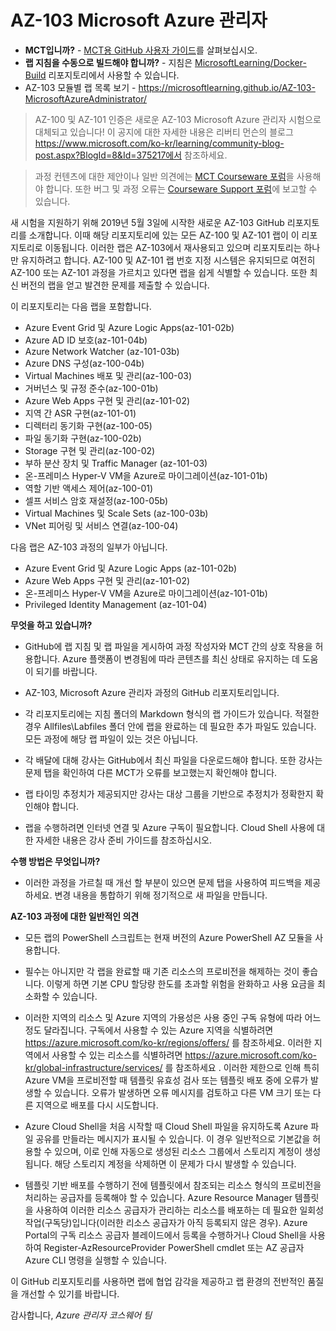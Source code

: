 ﻿# AZ-103 Microsoft Azure 관리자

- **MCT입니까?** - [MCT용 GitHub 사용자 가이드](https://microsoftlearning.github.io/MCT-User-Guide/)를 살펴보십시오.
- **랩 지침을 수동으로 빌드해야 합니까?** - 지침은 [MicrosoftLearning/Docker-Build](https://github.com/MicrosoftLearning/Docker-Build) 리포지토리에서 사용할 수 있습니다.
- AZ-103 모듈별 랩 목록 보기 - https://microsoftlearning.github.io/AZ-103-MicrosoftAzureAdministrator/

> AZ-100 및 AZ-101 인증은 새로운 AZ-103 Microsoft Azure 관리자 시험으로 대체되고 있습니다! 이 공지에 대한 자세한 내용은 리버티 먼슨의 블로그 https://www.microsoft.com/ko-kr/learning/community-blog-post.aspx?BlogId=8&Id=375217에서 참조하세요. 

> 과정 컨텐츠에 대한 제안이나 일반 의견에는 [MCT Courseware 포럼](https://www.microsoft.com/ko-kr/learning/mct-central.aspx)을 사용해야 합니다. 또한 버그 및 과정 오류는 [Courseware Support 포럼](https://trainingsupport.microsoft.com/ko-kr)에 보고할 수 있습니다.
 
새 시험을 지원하기 위해 2019년 5월 3일에 시작한 새로운 AZ-103 GitHub 리포지토리를 소개합니다. 이때 해당 리포지토리에 있는 모든 AZ-100 및 AZ-101 랩이 이 리포지토리로 이동됩니다. 이러한 랩은 AZ-103에서 재사용되고 있으며 리포지토리는 하나만 유지하려고 합니다. AZ-100 및 AZ-101 랩 번호 지정 시스템은 유지되므로 여전히 AZ-100 또는 AZ-101 과정을 가르치고 있다면 랩을 쉽게 식별할 수 있습니다. 또한 최신 버전의 랩을 얻고 발견한 문제를 제출할 수 있습니다.

이 리포지토리는 다음 랩을 포함합니다.

-  Azure Event Grid 및 Azure Logic Apps(az-101-02b)
-  Azure AD ID 보호(az-101-04b)
-  Azure Network Watcher (az-101-03b)
-  Azure DNS 구성(az-100-04b)
-  Virtual Machines 배포 및 관리(az-100-03)
-  거버넌스 및 규정 준수(az-100-01b)
-  Azure Web Apps 구현 및 관리(az-101-02)
-  지역 간 ASR 구현(az-101-01)
-  디렉터리 동기화 구현(az-100-05)
-  파일 동기화 구현(az-100-02b)
-  Storage 구현 및 관리(az-100-02)
-  부하 분산 장치 및 Traffic Manager (az-101-03)
-  온-프레미스 Hyper-V VM을 Azure로 마이그레이션(az-101-01b)
-  역할 기반 액세스 제어(az-100-01)
-  셀프 서비스 암호 재설정(az-100-05b)
-  Virtual Machines 및 Scale Sets (az-100-03b)
-  VNet 피어링 및 서비스 연결(az-100-04)

다음 랩은 AZ-103 과정의 일부가 아닙니다.

-  Azure Event Grid 및 Azure Logic Apps (az-101-02b)
-  Azure Web Apps 구현 및 관리(az-101-02)
-  온-프레미스 Hyper-V VM을 Azure로 마이그레이션(az-101-01b)
-  Privileged Identity Management (az-101-04)

**무엇을 하고 있습니까?**

*	GitHub에 랩 지침 및 랩 파일을 게시하여 과정 작성자와 MCT 간의 상호 작용을 허용합니다. Azure 플랫폼이 변경됨에 따라 콘텐츠를 최신 상태로 유지하는 데 도움이 되기를 바랍니다.

*	AZ-103, Microsoft Azure 관리자 과정의 GitHub 리포지토리입니다. 

*	각 리포지토리에는 지침 폴더의 Markdown 형식의 랩 가이드가 있습니다. 적절한 경우 Allfiles\Labfiles 폴더 안에 랩을 완료하는 데 필요한 추가 파일도 있습니다. 모든 과정에 해당 랩 파일이 있는 것은 아닙니다. 

*	각 배달에 대해 강사는 GitHub에서 최신 파일을 다운로드해야 합니다. 또한 강사는 문제 탭을 확인하여 다른 MCT가 오류를 보고했는지 확인해야 합니다.  

*	랩 타이밍 추정치가 제공되지만 강사는 대상 그룹을 기반으로 추정치가 정확한지 확인해야 합니다.

*	랩을 수행하려면 인터넷 연결 및 Azure 구독이 필요합니다. Cloud Shell 사용에 대한 자세한 내용은 강사 준비 가이드를 참조하십시오. 

**수행 방법은 무엇입니까?**

*	이러한 과정을 가르칠 때 개선 할 부분이 있으면 문제 탭을 사용하여 피드백을 제공하세요. 변경 내용을 통합하기 위해 정기적으로 새 파일을 만듭니다. 

**AZ-103 과정에 대한 일반적인 의견**

* 모든 랩의 PowerShell 스크립트는 현재 버전의 Azure PowerShell AZ 모듈을 사용합니다.

* 필수는 아니지만 각 랩을 완료할 때 기존 리소스의 프로비전을 해제하는 것이 좋습니다. 이렇게 하면 기본 CPU 할당량 한도를 초과할 위험을 완화하고 사용 요금을 최소화할 수 있습니다.

* 이러한 지역의 리소스 및 Azure 지역의 가용성은 사용 중인 구독 유형에 따라 어느 정도 달라집니다. 구독에서 사용할 수 있는 Azure 지역을 식별하려면 https://azure.microsoft.com/ko-kr/regions/offers/ 를 참조하세요. 이러한 지역에서 사용할 수 있는 리소스를 식별하려면 https://azure.microsoft.com/ko-kr/global-infrastructure/services/ 를 참조하세요 . 이러한 제한으로 인해 특히 Azure VM을 프로비전할 때 템플릿 유효성 검사 또는 템플릿 배포 중에 오류가 발생할 수 있습니다. 오류가 발생하면 오류 메시지를 검토하고 다른 VM 크기 또는 다른 지역으로 배포를 다시 시도합니다.

* Azure Cloud Shell을 처음 시작할 때 Cloud Shell 파일을 유지하도록 Azure 파일 공유를 만들라는 메시지가 표시될 수 있습니다. 이 경우 일반적으로 기본값을 허용할 수 있으며, 이로 인해 자동으로 생성된 리소스 그룹에서 스토리지 계정이 생성됩니다. 해당 스토리지 계정을 삭제하면 이 문제가 다시 발생할 수 있습니다.

* 템플릿 기반 배포를 수행하기 전에 템플릿에서 참조되는 리소스 형식의 프로비전을 처리하는 공급자를 등록해야 할 수 있습니다. Azure Resource Manager 템플릿을 사용하여 이러한 리소스 공급자가 관리하는 리소스를 배포하는 데 필요한 일회성 작업(구독당)입니다(이러한 리소스 공급자가 아직 등록되지 않은 경우). Azure Portal의 구독 리소스 공급자 블레이드에서 등록을 수행하거나 Cloud Shell을 사용하여 Register-AzResourceProvider PowerShell cmdlet 또는 AZ 공급자 Azure CLI 명령을 실행할 수 있습니다.

이 GitHub 리포지토리를 사용하면 랩에 협업 감각을 제공하고 랩 환경의 전반적인 품질을 개선할 수 있기를 바랍니다. 

감사합니다, 
*Azure 관리자 코스웨어 팀*
